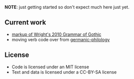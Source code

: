 **NOTE**: just getting started so don't expect much here just yet.

## Current work

* [markup of Wright's 2010 Grammar of Gothic](wright-1910-grammar/)
* moving verb code over from [germanic-philology](https://github.com/jtauber/germanic-philology)


## License

* Code is licensed under an MIT license
* Text and data is licensed under a CC-BY-SA license
